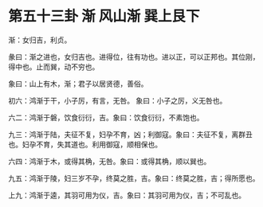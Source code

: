 # 第五十三卦 渐 风山渐 巽上艮下


渐：女归吉，利贞。

彖曰：渐之进也，女归吉也。进得位，往有功也。进以正，可以正邦也。其位刚，得中也。止而巽，动不穷也。

象曰：山上有木，渐；君子以居贤德，善俗。

初六：鸿渐于干，小子厉，有言，无咎。 象曰：小子之厉，义无咎也。

六二：鸿渐于磐，饮食衍衍，吉。象曰：饮食衍衍，不素饱也。

九三：鸿渐于陆，夫征不复，妇孕不育，凶；利御寇。象曰：夫征不复，离群丑也。妇孕不育，失其道也。利用御寇，顺相保也。

六四：鸿渐于木，或得其桷，无咎。象曰：或得其桷，顺以巽也。

九五：鸿渐于陵，妇三岁不孕，终莫之胜，吉。象曰：终莫之胜，吉；得所愿也。

上九：鸿渐于逵，其羽可用为仪，吉。象曰：其羽可用为仪，吉；不可乱也。
